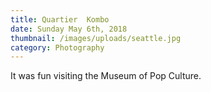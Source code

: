 ```yaml
---
title: Quartier  Kombo
date: Sunday May 6th, 2018
thumbnail: /images/uploads/seattle.jpg
category: Photography
---
```


It was fun visiting the Museum of Pop Culture.
